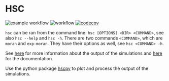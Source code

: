 # HSC
![example workflow](https://github.com/fraterenz/hsc/actions/workflows/clippy-fmt.yml/badge.svg)
![workflow](https://github.com/fraterenz/hsc/actions/workflows/test.yml/badge.svg)
[![codecov](https://codecov.io/gh/fraterenz/hsc/branch/master/graph/badge.svg?token=6JTE5AV0QO)](https://codecov.io/gh/fraterenz/hsc)

`hsc` can be ran from the command line: `hsc [OPTIONS] <DIR> <COMMAND>`, see also `hsc --help` and `hsc -h`.
There are two commands `<COMMAND>`, which are `moran` and `exp-moran`.
They have their options as well, see `hsc <COMMAND> -h`.

See [here](output.md) for more information about the output of the simulations and [here](https://fraterenz.github.io/hsc/hsc/) for the documentation.

Use the python package [hscpy](https://github.com/fraterenz/hscpy) to plot and process the output of the simulations.
